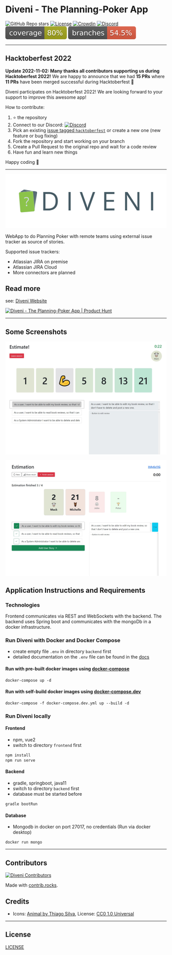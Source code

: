 # Diveni - The Planning-Poker App

![GitHub Repo stars](https://img.shields.io/github/stars/Sybit-Education/Diveni?style=social)
[![License](https://img.shields.io/badge/license-GNU%20AGPL%20v3-blue.svg)](LICENSE)
[![Crowdin](https://badges.crowdin.net/diveni/localized.svg)](https://crowdin.com/project/diveni)
[![Discord](https://img.shields.io/discord/935641426216222730?color=%237289DA&label=Discord&logo=Discord&logoColor=%237289DA)](https://discord.gg/7JmRyn5dc6)
![Code Coverage Lines](.github/badges/jacoco.svg)
![Code Coverage Branches](.github/badges/branches.svg)

---

## Hacktoberfest 2022

**Update 2022-11-02: Many thanks all contributors supporting us during Hacktoberfest 2022!** We are happy to announce that we had **15 PRs** where **11 PRs** have been merged successful during Hacktoberfest 🚀 


Diveni participates on Hacktoberfest 2022! We are looking forward to your support to improve this awesome app!

How to contribute:
1) ⭐ the repository
2) Connect to our Discord: [![Discord](https://img.shields.io/discord/935641426216222730?color=%237289DA&label=Discord&logo=Discord&logoColor=%237289DA)](https://discord.gg/7JmRyn5dc6)
3) Pick an existing [issue tagged `hacktoberfest`](https://github.com/Sybit-Education/Diveni/issues?q=is%3Aissue+is%3Aopen+label%3Ahacktoberfest) or create a new one (new feature or bug fixing)
4) Fork the repository and start working on your branch
5) Create a Pull Request to the original repo and wait for a code review
6) Have fun and learn new things

Happy coding 🚀


---

![DIVENI Logo](docs/assets/diveni_banner.png)

WebApp to do Planning Poker with remote teams using external issue tracker as source of stories.

Supported issue trackers:

- Atlassian JIRA on premise
- Atlassian JIRA Cloud
- More connectors are planned

## Read more

see: [Diveni Website](https://sybit-education.github.io/Diveni/)

<a href="https://www.producthunt.com/posts/diveni?utm_source=badge-featured&utm_medium=badge&utm_souce=badge-diveni" target="_blank"><img src="https://api.producthunt.com/widgets/embed-image/v1/featured.svg?post_id=361171&theme=light" alt="Diveni - The&#0032;Planning&#0045;Poker&#0032;App | Product Hunt" style="width: 250px; height: 54px;" width="250" height="54" /></a>

---

## Some Screenshots

![Voters view of voted story](docs/.vuepress/public/img/userEstimationVoted.JPG)

![Host view voted story](docs/.vuepress/public/img/hostEstimationFinished.JPG)


## Application Instructions and Requirements

### Technologies

Frontend communicates via REST and WebSockets with the backend.
The backend uses Spring boot and communicates with the mongoDb in a docker infrastructure.

### Run Diveni with Docker and Docker Compose

- create empty file ``.env`` in directory ``backend`` first
- detailed documentation on the ``.env`` file can be found in the [docs](https://github.com/Sybit-Education/Diveni/blob/main/docs/guide/install.md)

#### Run with pre-built docker images using [docker-compose](https://github.com/Sybit-Education/Diveni/blob/main/docker-compose.yml)
```shell
docker-compose up -d
```
#### Run with self-build docker images using [docker-compose.dev](https://github.com/Sybit-Education/Diveni/blob/main/docker-compose.dev.yml)
```shell
docker-compose -f docker-compose.dev.yml up --build -d
```

### Run Diveni locally

#### Frontend
- npm, vue2
- switch to directory ``frontend`` first

```shell
npm install
npm run serve
```
 
#### Backend

- gradle, springboot, java11
- switch to directory ``backend`` first
- database must be started before

```shell
gradle bootRun
```

#### Database

- Mongodb in docker on port 27017, no credentials (Run via docker desktop)

```shell
docker run mongo
```

---

## Contributors

[![Diveni Contributors](https://contrib.rocks/image?repo=Sybit-Education/Diveni)](https://github.com/Sybit-Education/Diveni/graphs/contributors)

Made with [contrib.rocks](https://contrib.rocks).

## Credits

- Icons: [Animal by Thiago Silva](https://www.iconfinder.com/iconsets/animals-105), License: [CC0 1.0 Universal](https://creativecommons.org/publicdomain/zero/1.0/)

---

## License

[LICENSE](LICENSE)

